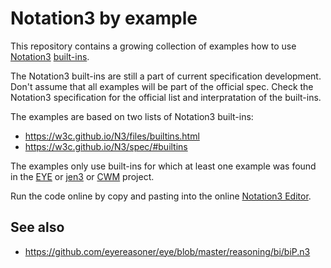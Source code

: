 # Notation3 by example

This repository contains a growing collection of examples how to use
[Notation3](https://w3c.github.io/N3/spec/) [built-ins](https://w3c.github.io/N3/files/builtins.html).

The Notation3 built-ins are still a part of current specification development. Don't assume that all examples will be part of the official spec. Check the Notation3 specification for the official list and interpratation of the built-ins.

The examples are based on two lists of Notation3 built-ins:

- https://w3c.github.io/N3/files/builtins.html
- https://w3c.github.io/N3/spec/#builtins

The examples only use built-ins for which at least one example was found in the [EYE](https://github.com/eyereasoner/eye) or [jen3](https://github.com/william-vw/jen3) or [CWM](https://github.com/sbp/cwm) project.

Run the code online by copy and pasting into the online [Notation3 Editor](http://ppr.cs.dal.ca:3002/n3/editor/).

## See also

- https://github.com/eyereasoner/eye/blob/master/reasoning/bi/biP.n3

